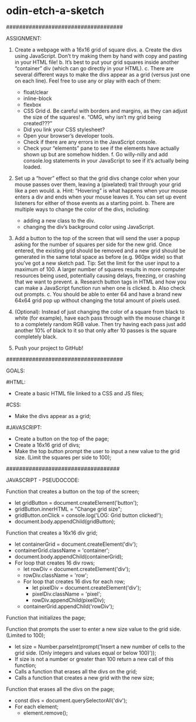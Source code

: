 # odin-etch-a-sketch


####################################

ASSIGNMENT:

1. Create a webpage with a 16x16 grid of square divs.
  a. Create the divs using JavaScript. Don’t try making them by hand with copy and pasting in your HTML file!
  b. It’s best to put your grid squares inside another “container” div (which can go directly in your HTML).
  c. There are several different ways to make the divs appear as a grid (versus just one on each line). Feel free to use any or play with each of them:
    - float/clear
    - inline-block
    - flexbox
    - CSS Grid
  d. Be careful with borders and margins, as they can adjust the size of the squares!
  e. “OMG, why isn’t my grid being created???”
    - Did you link your CSS stylesheet?
    - Open your browser’s developer tools.
    - Check if there are any errors in the JavaScript console.
    - Check your “elements” pane to see if the elements have actually shown up but are somehow hidden.
  f. Go willy-nilly and add console.log statements in your JavaScript to see if it’s actually being loaded.

2. Set up a “hover” effect so that the grid divs change color when your mouse passes over them, leaving a (pixelated) trail through your grid like a pen would.
  a. Hint: “Hovering” is what happens when your mouse enters a div and ends when your mouse leaves it. You can set up event listeners for either of those events as a starting point.
  b. There are multiple ways to change the color of the divs, including:
    - adding a new class to the div.
    - changing the div’s background color using JavaScript.

3. Add a button to the top of the screen that will send the user a popup asking for the number of squares per side for the new grid. Once entered, the existing grid should be removed and a new grid should be generated in the same total space as before (e.g. 960px wide) so that you’ve got a new sketch pad. Tip: Set the limit for the user input to a maximum of 100. A larger number of squares results in more computer resources being used, potentially causing delays, freezing, or crashing that we want to prevent.
  a. Research button tags in HTML and how you can make a JavaScript function run when one is clicked.
  b. Also check out prompts.
  c. You should be able to enter 64 and have a brand new 64x64 grid pop up without changing the total amount of pixels used.

4. (Optional): Instead of just changing the color of a square from black to white (for example), have each pass through with the mouse change it to a completely random RGB value. Then try having each pass just add another 10% of black to it so that only after 10 passes is the square completely black.

5. Push your project to GitHub!

####################################

GOALS:

#HTML:

- Create a basic HTML file linked to a CSS and JS files;

#CSS:

- Make the divs appear as a grid;

#JAVASCRIPT:

- Create a button on the top of the page;
- Create a 16x16 grid of divs;
- Make the top button prompt the user to input a new value to the grid size. (Limit the squares per side to 100);

###################################

JAVASCRIPT - PSEUDOCODE:

Function that creates a button on the top of the screen;
  - let gridButton = document.createElement('button');
  - gridButton.innerHTML = "Change grid size";
  - gridButton.onClick = console.log('LOG: Grid button clicked!');
  - document.body.appendChild(gridButton);

Function that creates a 16x16 div grid;
  - let containerGrid = document.createElement('div');
  - containerGrid.className = 'container';
  - document.body.appendChild(containerGrid);
  - For loop that creates 16 div rows;
    - let rowDiv = document.createElement('div');
    - rowDiv.className = 'row';
    - For loop that creates 16 divs for each row;
      - let pixelDiv = document.createElement('div');
      - pixelDiv.className = 'pixel';
      - rowDiv.appendChild(pixelDiv);
    - containerGrid.appendChild('rowDiv');

Function that initializes the page;

Function that prompts the user to enter a new size value to the grid side. (Limited to 100);
  - let size = Number.parseInt(prompt('Insert a new number of cells to the grid side. (Only integers and values equal or below 100)'));
  - If size is not a number or greater than 100 return a new call of this function;
  - Calls a function that erases all the divs on the grid;
  - Calls a function that creates a new grid with the new size;

Function that erases all the divs on the page;
  - const divs = document.querySelectorAll('div');
  - For each element;
    - element.remove();